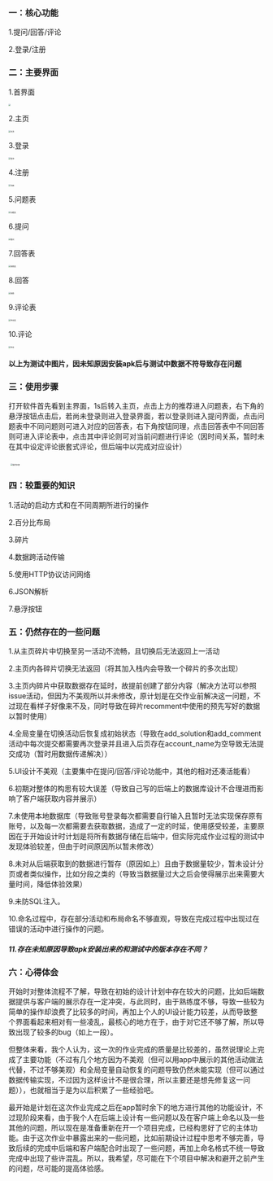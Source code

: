 ### 一：核心功能

1.提问/回答/评论

2.登录/注册

### 二：主要界面

1.首界面

<img src="./主要界面\首界面.jpg" style="zoom:25%;" />

2.主页

<img src="./主要界面\主页.jpg" alt="主页" style="zoom:25%;" />

3.登录

<img src="./主要界面\登录.jpg" alt="登录" style="zoom:25%;" />

4.注册

<img src="./主要界面\注册.jpg" alt="注册" style="zoom:25%;" />

5.问题表

<img src="./主要界面\问题表.jpg" alt="问题表" style="zoom:25%;" />

6.提问

<img src="./主要界面\提问.jpg" alt="提问" style="zoom:25%;" />

7.回答表

<img src="./主要界面\回答表.jpg" alt="回答表" style="zoom:25%;" />

8.回答

<img src="./主要界面\回答.jpg" alt="回答" style="zoom:25%;" />

9.评论表

<img src="./主要界面\评论表.jpg" alt="评论表" style="zoom:25%;" />

10.评论

<img src="./主要界面\评论.jpg" alt="评论" style="zoom:25%;" />

#### 以上为测试中图片，因未知原因安装apk后与测试中数据不符导致存在问题

### 三：使用步骤

​		打开软件首先看到主界面，1s后转入主页，点击上方的推荐进入问题表，右下角的悬浮按钮点击后，若尚未登录则进入登录界面，若以登录则进入提问界面，点击问题表中不同问题则可进入对应的回答表，右下角按钮同理，点击回答表中不同回答则可进入评论表中，点击其中评论则可对当前问题进行评论（因时间关系，暂时未在其中设定评论嵌套式评论，但后端中以完成对应设计）

​	<img src="./操作步骤.gif" alt="操作步骤" style="zoom:25%;" />



### 四：较重要的知识

1.活动的启动方式和在不同周期所进行的操作

2.百分比布局

3.碎片

4.数据跨活动传输

5.使用HTTP协议访问网络

6.JSON解析

7.悬浮按钮

### 五：仍然存在的一些问题

1.从主页碎片中切换至另一活动不流畅，且切换后无法返回上一活动

2.主页内各碎片切换无法返回（将其加入栈内会导致一个碎片的多次出现）

3.主页内碎片中获取数据存在延时，故提前创建了部分内容（解决方法可以参照issue活动，但因为不美观所以并未修改，原计划是在交作业前解决这一问题，不过现在看样子好像来不及，同时导致在碎片recomment中使用的预先写好的数据以暂时使用）

4.全局变量在切换活动后恢复成初始状态（导致在add_solution和add_comment活动中每次提交都需要再次登录并且进入后页存在account_name为空导致无法提交成功（暂时用数据传递解决））

5.UI设计不美观（主要集中在提问/回答/评论功能中，其他的相对还凑活能看）

6.初期对整体的构思有较大误差（导致自己写的后端上的数据库设计不合理进而影响了客户端获取内容并展示）

7.未使用本地数据库（导致账号登录每次都需要自行输入且暂时无法实现保存原有账号，以及每一次都需要去获取数据，造成了一定的时延，使用感受较差，主要原因在于开始设计时计划是将所有数据存储在后端中，但实际完成作业过程的测试中发现体验较差，但由于时间原因所以暂未修改）

8.未对从后端获取到的数据进行暂存（原因如上）且由于数据量较少，暂未设计分页或者类似操作，比如分段之类的（导致当数据量过大之后会使得展示出来需要大量时间，降低体验效果）

9.未防SQL注入。

10.命名过程中，存在部分活动和布局命名不够直观，导致在完成过程中出现过在错误的活动中进行操作的问题。

##### 11.存在未知原因导致apk安装出来的和测试中的版本存在不同？

### 六：心得体会

​		开始时对整体流程不了解，导致在初始的设计计划中存在较大的问题，比如后端数据提供与客户端的展示存在一定冲突，与此同时，由于熟练度不够，导致一些较为简单的操作却浪费了比较多的时间，再加上个人的UI设计能力较差，从而导致整个界面看起来相对有一些凌乱，最核心的地方在于，由于对它还不够了解，所以导致出现了较多的bug（如上一段）。

​		但整体来看，我个人认为，这一次的作业完成的质量是比较差的，虽然说理论上完成了主要功能（不过有几个地方因为不美观（但可以用app中展示的其他活动做法代替，不过不够美观）和全局变量自动恢复的问题导致仍然未能实现（但可以通过数据传输实现，不过因为这样设计不是很合理，所以主要还是想先修复这一问题）），也就相当于是为以后积累了一些经验吧。

​		最开始是计划在这次作业完成之后在app暂时余下的地方进行其他的功能设计，不过现阶段来看，由于我个人在后端上设计有一些问题以及在客户端上命名以及一些其他的问题，所以现在是准备重新在开一个项目完成，已经构思好了它的主体功能。由于这次作业中暴露出来的一些问题，比如前期设计过程中思考不够完善，导致后续的完成中后端和客户端配合时出现了一些问题，再加上命名格式不统一导致完成中出现了些许混乱。所以，我希望，尽可能在下个项目中解决和避开之前产生的问题，尽可能的提高体验感。